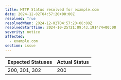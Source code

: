 ```yaml
---
title: HTTP Status resolved for example.com
date: 2024-12-02T04:57:20+00:00Z
resolved: True
resolvedWhen: 2024-12-02T04:57:20+00:00Z
resolvedStartTime: 2024-10-25T21:09:43.191474+00:00
severity: notice
affected:
  - example.com
section: issue
---
```


| Expected Statuses | Actual Status  |
|-------------------|----------------|
| 200, 301, 302 | 200 |
